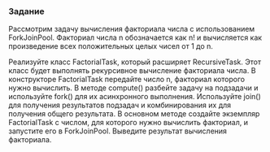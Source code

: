 ### Задание
Рассмотрим задачу вычисления факториала числа с использованием ForkJoinPool. Факториал числа n обозначается как n! и вычисляется как произведение всех положительных целых чисел от 1 до n.

Реализуйте класс FactorialTask, который расширяет RecursiveTask. Этот класс будет выполнять рекурсивное вычисление факториала числа.
В конструкторе FactorialTask передайте число n, факториал которого нужно вычислить.
В методе compute() разбейте задачу на подзадачи и используйте fork() для их асинхронного выполнения.
Используйте join() для получения результатов подзадач и комбинирования их для получения общего результата.
В основном методе создайте экземпляр FactorialTask с числом, для которого нужно вычислить факториал, и запустите его в ForkJoinPool.
Выведите результат вычисления факториала.